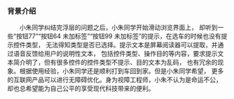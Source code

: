 ### 背景介绍
　　小朱同学纠结完浮层的问题之后，小朱同学开始滑动浏览界面上，
却听到一些“按钮77”“按钮64 未加标签”“按钮99 未加标签”的提示，在选车的时候也没有提示控件类型，
无法得知类型是否已选择。提示文本是屏幕阅读器可以提取，并通过语音反馈给用户的说明性文本，
包括控件类型、操作目的等内容，要求提示文本简介明了，但有很多控件的控件类型不提示、目的文本为乱码，
也有冗余的现象。根据使用经验，小朱同学还是顺利打到车回到家。但是小朱同学希望，
更多的互联网产品可以进行无障碍优化。身为视障工程师，小朱不认为是命运不公，
却也总希望能为自己公平的享受现代科技带来的便利。

